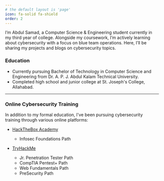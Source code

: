 ```yaml
---
# the default layout is 'page'
icon: fa-solid fa-shield
order: 2
---
```

I’m Abdul Samad, a Computer Science & Engineering student currently in my third year of college. Alongside my coursework, I’m actively learning about cybersecurity with a focus on blue team operations. Here, I’ll be sharing my projects and blogs on cybersecurity topics.




### Education
- Currently pursuing Bachelor of Technology in Computer Science and Engineering from Dr. A. P. J. Abdul Kalam Technical University.
- Completed high school and junior college at St. Joseph's College, Allahabad.

---

### Online Cybersecurity Training
In addition to my formal education, I've been pursuing cybersecurity training through various online platforms:


- [HackTheBox Academy](transcript.pdf)
    - Infosec Foundations Path

- [TryHackMe](https://www.tryhackme.com/p/samad1)
    - Jr. Penetration Tester Path
    - CompTIA Pentest+ Path
    - Web Fundamentals Path
    - PreSecurity Path
